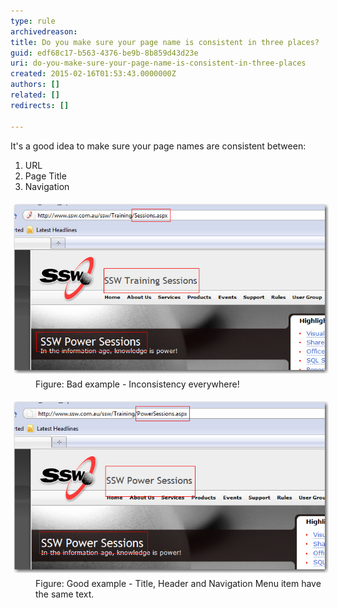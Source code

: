 ```yaml
---
type: rule
archivedreason: 
title: Do you make sure your page name is consistent in three places?
guid: edf68c17-b563-4376-be9b-8b859d43d23e
uri: do-you-make-sure-your-page-name-is-consistent-in-three-places
created: 2015-02-16T01:53:43.0000000Z
authors: []
related: []
redirects: []

---
```


It's a good idea to make sure your page names are consistent       between:

1. URL
2. Page Title
3. Navigation


<!--endintro-->
<dl class="badImage"><dt> 
      <img src="../../assets/BadPageName.jpg" alt="" style="margin:5px;">
   </dt><dd>Figure: Bad example - Inconsistency everywhere!</dd></dl><dl class="goodImage"><dt> 
      <img src="../../assets/GoodPageName.jpg" alt="" style="margin:5px;">
   </dt><dd>Figure: Good example - Title, Header and Navigation Menu item have the same text.</dd></dl>
